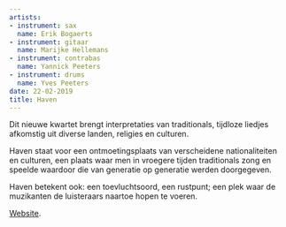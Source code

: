 ```yaml
---
artists:
- instrument: sax
  name: Erik Bogaerts
- instrument: gitaar
  name: Marijke Hellemans
- instrument: contrabas
  name: Yannick Peeters
- instrument: drums
  name: Yves Peeters
date: 22-02-2019
title: Haven
---
```

Dit nieuwe kwartet brengt interpretaties van traditionals, tijdloze liedjes afkomstig uit diverse landen, 
religies en culturen. 

Haven staat voor een ontmoetingsplaats van verscheidene nationaliteiten en culturen, een plaats waar men 
in vroegere tijden traditionals zong en speelde waardoor die van generatie op generatie werden doorgegeven. 

Haven betekent ook: een toevluchtsoord, een rustpunt; een plek waar de muzikanten de luisteraars naartoe hopen te voeren.

[Website](http://www.yvespeeters.com/).